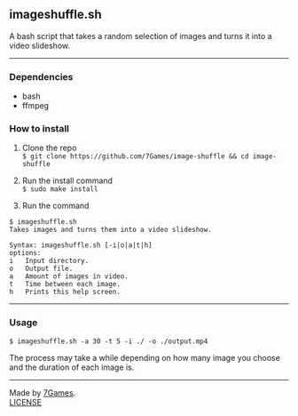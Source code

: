 ## imageshuffle.sh

A bash script that takes a random selection of images and turns it into a video slideshow.

---------
### Dependencies
- bash
- ffmpeg

### How to install
1) Clone the repo<br>
`$ git clone https://github.com/7Games/image-shuffle && cd image-shuffle`


2) Run the install command<br>
`$ sudo make install`


3) Run the command
```
$ imageshuffle.sh
Takes images and turns them into a video slideshow.

Syntax: imageshuffle.sh [-i|o|a|t|h]
options:
i   Input directory.
o   Output file.
a   Amount of images in video.
t   Time between each image.
h   Prints this help screen.
```
---------

### Usage
`$ imageshuffle.sh -a 30 -t 5 -i ./ -o ./output.mp4`

The process may take a while depending on how many image you choose and the duration of each image is.

---------

Made by [7Games](https://sevengames.xyz).<br>
[LICENSE](https://github.com/7Games/image-shuffle/blob/main/LICENSE)
